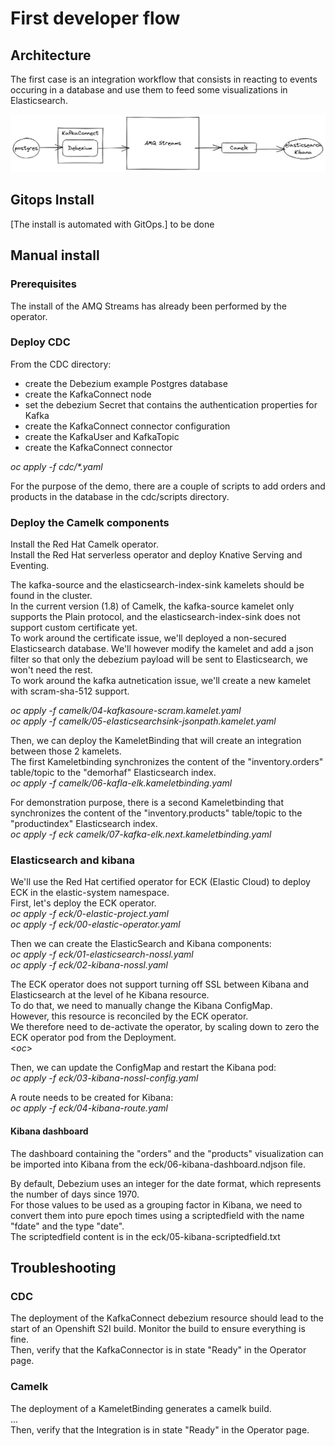 # First developer flow


## Architecture
The first case is an integration workflow that consists in reacting to events occuring in a database and use them to feed some visualizations in Elasticsearch.

![dev case 1](images/dev_case1.png?raw=true)

## Gitops Install
[The install is automated with GitOps.] to be done

## Manual install
### Prerequisites
The install of the AMQ Streams has already been performed by the operator.

### Deploy CDC
From the CDC directory:
- create the Debezium example Postgres database  
- create the KafkaConnect node  
- set the debezium Secret that contains the authentication properties for Kafka
- create the KafkaConnect connector configuration  
- create the KafkaUser and KafkaTopic
- create the KafkaConnect connector  
  
_oc apply -f cdc/*.yaml_  

For the purpose of the demo, there are a couple of scripts to add orders and products in the database in the cdc/scripts directory.

### Deploy the Camelk components
Install the Red Hat Camelk operator.  
Install the Red Hat serverless operator and deploy Knative Serving and Eventing.  

The kafka-source and the elasticsearch-index-sink kamelets should be found in the cluster.  
In the current version (1.8) of Camelk, the kafka-source kamelet only supports the Plain protocol, and the elasticsearch-index-sink does not support custom certificate yet.  
To work around the certificate issue, we'll deployed a non-secured Elasticsearch database.  We'll however modify the kamelet and add a json filter so that only the debezium payload will be sent to Elasticsearch, we won't need the rest.  
To work around the kafka autnetication issue, we'll create a new kamelet with scram-sha-512 support.

_oc apply -f camelk/04-kafkasoure-scram.kamelet.yaml_  
_oc apply -f camelk/05-elasticsearchsink-jsonpath.kamelet.yaml_  
  
Then, we can deploy the KameletBinding that will create an integration between those 2 kamelets.  
The first Kameletbinding synchronizes the content of the "inventory.orders" table/topic to the "demorhaf" Elasticsearch index.  
_oc apply -f camelk/06-kafla-elk.kameletbinding.yaml_  

For demonstration purpose, there is a second Kameletbinding that synchronizes the content of the "inventory.products" table/topic to the "productindex" Elasticsearch index.  
_oc apply -f eck camelk/07-kafka-elk.next.kameletbinding.yaml_  


### Elasticsearch and kibana
We'll use the Red Hat certified operator for ECK (Elastic Cloud) to deploy ECK in the elastic-system namespace.  
First, let's deploy the ECK operator.  
_oc apply -f eck/0-elastic-project.yaml_  
_oc apply -f eck/00-elastic-operator.yaml_  

Then we can create the ElasticSearch and Kibana components:  
_oc apply -f eck/01-elasticsearch-nossl.yaml_  
_oc apply -f eck/02-kibana-nossl.yaml_  

The ECK operator does not support turning off SSL between Kibana and Elasticsearch at the level of he Kibana resource.  
To do that, we need to manually change the Kibana ConfigMap.  
However, this resource is reconciled by the ECK operator.  
We therefore need to de-activate the operator, by scaling down to zero the ECK operator pod from the Deployment.  
<_oc_>  

Then, we can update the ConfigMap and restart the Kibana pod:  
_oc apply -f eck/03-kibana-nossl-config.yaml_  

A route needs to be created for Kibana:  
_oc apply -f eck/04-kibana-route.yaml_  


#### Kibana dashboard
The dashboard containing the "orders" and the "products" visualization can be imported into Kibana from the eck/06-kibana-dashboard.ndjson file.  

By default, Debezium uses an integer for the date format, which represents the number of days since 1970.  
For those values to be used as a grouping factor in Kibana, we need to convert them into pure epoch times using a scriptedfield with the name "fdate" and the type "date".  
The scriptedfield content is in the eck/05-kibana-scriptedfield.txt  


## Troubleshooting
### CDC
The deployment of the KafkaConnect debezium resource should lead to the start of an Openshift S2I build.  Monitor the build to ensure everything is fine.  
Then, verify that the KafkaConnector is in state "Ready" in the Operator page.

### Camelk
The deployment of a KameletBinding generates a camelk build.  
...  
Then, verify that the Integration is in state "Ready" in the Operator page.
